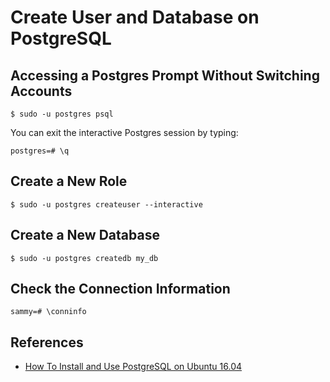 # Create User and Database on PostgreSQL

## Accessing a Postgres Prompt Without Switching Accounts

```shell
$ sudo -u postgres psql
```

You can exit the interactive Postgres session by typing:

```shell
postgres=# \q
```

## Create a New Role

```shell
$ sudo -u postgres createuser --interactive
```

## Create a New Database

```shell
$ sudo -u postgres createdb my_db
```

## Check the Connection Information

```shell
sammy=# \conninfo
```

## References

- [How To Install and Use PostgreSQL on Ubuntu 16.04](https://www.digitalocean.com/community/tutorials/how-to-install-and-use-postgresql-on-ubuntu-16-04)
